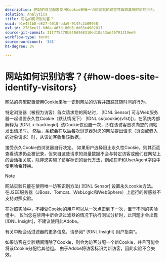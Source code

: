 ```yaml
---
description: 网站的典型配置使用Cookie来唯一识别网站的访客并跟踪其随时间的行为。
solution: Analytics
title: 网站如何识别访客？
uuid: e1e451b8-e827-4010-bda9-9147c3b09958
exl-id: 2783ee11-6d6a-463d-86b5-dd63e490201f
source-git-commit: 31f775478b0f0d968310ed10a43ad46791319ee9
workflow-type: tm+mt
source-wordcount: '331'
ht-degree: 3%

---
```


# 网站如何识别访客？{#how-does-site-identify-visitors}

网站的典型配置使用Cookie来唯一识别网站的访客并跟踪其随时间的行为。

特定浏览器（被视为访客）首次请求您的网站时， [!DNL Sensor] 可与Web服务器一起设置永久性Cookie（默认情况下） [!DNL cs(cookie)(v1st)])，在系统内部解释为 [!DNL x-trackingid]. 该Cookie仅设置一次，即在该访客首次向您的网站发出请求时。 然后，系统会在以后每次浏览器对您的网站提出请求（页面或嵌入的对象请求）时，从该访客收集该数据。

接受永久Cookie由浏览器自行决定。 如果用户选择阻止永久性Cookie，则其页面查看请求仍会被记录，但来自这些请求的测量数据不会与特定访客或他们在网站上的会话相关联，除非您实施了访客标识的替代方法，例如在IP和UserAgent字段中使用哈希转换。

>[!NOTE]
>
>网站实验只能在使用唯一访客识别方法( [!DNL Sensor] 设置永久cookie方法。 在J2EE服务器（JBoss、Tomcat、WebLogic和WebSphere）上运行的传感器不支持对照实验。

在对照实验中，不接受Cookie的用户可以从一次点击到下一次，置于不同的实验组中。 仅当您在禁用中断会话过滤器的情况下执行测试分析时，此问题才会出现 [!DNL Insight]，不建议使用此Adobe。

有关中断会话过滤器的更多信息，请参阅* [!DNL Insight] 用户指南*。

如果访客在实验期间清除了Cookie，则会为访客分配一个新Cookie，并且可能会将该Cookie分配给其他组。 由于Adobe将访客标识为新访客，因此实验不会失效。
